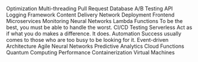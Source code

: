 Optimization Multi-threading Pull Request Database A/B Testing API Logging Framework Content Delivery Network Deployment
Frontend Microservices Monitoring Neural Networks Lambda Functions To be the best, you must be able to handle the worst. CI/CD Testing Serverless Act as if what you do makes a difference. It does.
Automation Success usually comes to those who are too busy to be looking for it. Event-driven Architecture Agile Neural Networks Predictive Analytics Cloud Functions Quantum Computing Performance Containerization Virtual Machines
